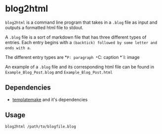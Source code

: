 # blog2html
`blog2html` is a command line program that takes in a `.blog` file as input and outputs a formatted html file to stdout.

A `.blog` file is a sort of markdown file that has three different types of entries. Each entry begins with a ` (backtick) followed by some letter and ends with a `.

The different entry types are 
*`P: paragraph
*`C: caption
*`I: image

An example of a `.blog` file and its corresponding html file can be found in `Example_Blog_Post.blog` and `Example_Blog_Post.html`

## Dependencies
* [templatemake](https://github.com/zackattackz/templatemake) and it's dependencies

## Usage

`blog2html /path/to/blogfile.blog`
